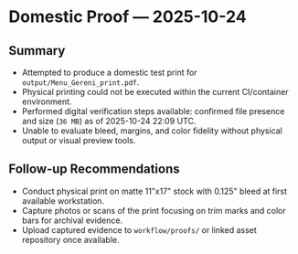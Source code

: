 # Domestic Proof — 2025-10-24

## Summary
- Attempted to produce a domestic test print for `output/Menu_Gereni_print.pdf`.
- Physical printing could not be executed within the current CI/container environment.
- Performed digital verification steps available: confirmed file presence and size (`36 MB`) as of 2025-10-24 22:09 UTC.
- Unable to evaluate bleed, margins, and color fidelity without physical output or visual preview tools.

## Follow-up Recommendations
- Conduct physical print on matte 11"x17" stock with 0.125" bleed at first available workstation.
- Capture photos or scans of the print focusing on trim marks and color bars for archival evidence.
- Upload captured evidence to `workflow/proofs/` or linked asset repository once available.
